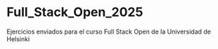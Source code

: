 # Full_Stack_Open_2025
Ejercicios enviados para el curso Full Stack Open de la Universidad de Helsinki
